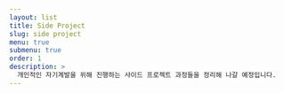 ```yaml
---
layout: list
title: Side Project
slug: side project
menu: true
submenu: true
order: 1
description: >
  개인적인 자기계발을 위해 진행하는 사이드 프로젝트 과정들을 정리해 나갈 예정입니다.
---
```

